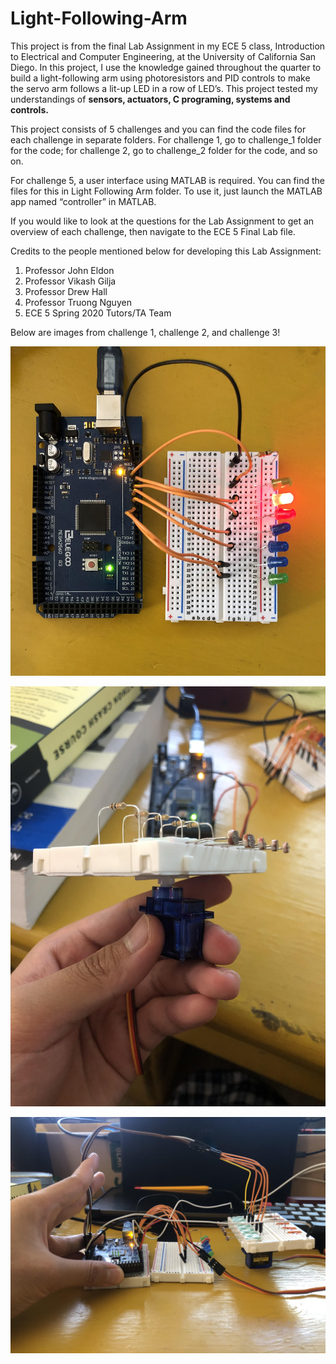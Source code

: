 # Light-Following-Arm

This project is from the final Lab Assignment in my ECE 5 class, Introduction to Electrical and Computer Engineering, at the University of California San Diego. In this project, I use the knowledge gained throughout the quarter to build a light-following arm using photoresistors and PID controls to make the servo arm follows a lit-up LED in a row of LED’s. This project tested my understandings of **sensors, actuators, C programing, systems and controls.**

This project consists of 5 challenges and you can find the code files for each challenge in separate folders. For challenge 1, go to challenge_1 folder for the code; for challenge 2, go to challenge_2 folder for the code, and so on.

For challenge 5, a user interface using MATLAB is required. You can find the files for this in Light Following Arm folder. To use it, just launch the MATLAB app named “controller” in MATLAB.

If you would like to look at the questions for the Lab Assignment to get an overview of each challenge, then navigate to the ECE 5 Final Lab file.

Credits to the people mentioned below for developing this Lab Assignment:

1. Professor John Eldon
2. Professor Vikash Gilja
3. Professor Drew Hall
4. Professor Truong Nguyen
5. ECE 5 Spring 2020 Tutors/TA Team

Below are images from challenge 1, challenge 2, and challenge 3!

![alt text](https://github.com/fadli0029/Light-Following-Arm/blob/main/images/challenge%201.jpg?raw=true)


![alt text](https://github.com/fadli0029/Light-Following-Arm/blob/main/images/challenge%202.jpg?raw=true)


![alt text](https://github.com/fadli0029/Light-Following-Arm/blob/main/images/challenge%203.jpg?raw=true)

